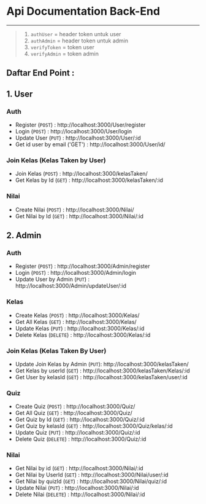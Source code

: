 # Api Documentation Back-End
---
> 1. `authUser` = header token untuk user
> 2. `authAdmin` = header token untuk admin
> 3. `verifyToken` = token user
> 4. `verifyAdmin` = token admin

## Daftar End Point :
## 1. User
### Auth
- Register (`POST`) : http://localhost:3000/User/register
- Login  (`POST`)   : http://localhost:3000/User/login
- Update User (`PUT`)    : http://localhost:3000/User/:id
- Get id user by email ('GET') : http://localhost:3000/User/id/

### Join Kelas (Kelas Taken by User)
- Join Kelas (`POST`) : http://localhost:3000/kelasTaken/
- Get Kelas by Id (`GET`) : http://localhost:3000/kelasTaken/:id

### Nilai
- Create Nilai (`POST`) : http://localhost:3000/Nilai/
- Get Nilai by Id (`GET`) : http://localhost:3000/Nilai/:id

## 2. Admin

### Auth
- Register (`POST`) :  http://localhost:3000/Admin/register
- Login (`POST`) : http://localhost:3000/Admin/login
- Update User by Admin (`PUT`) : http://localhost:3000/Admin/updateUser/:id

### Kelas
- Create Kelas (`POST`) : http://localhost:3000/Kelas/
- Get All Kelas (`GET`) : http://localhost:3000/Kelas/
- Update Kelas (`PUT`) : http://localhost:3000/Kelas/:id
- Delete Kelas (`DELETE`) : http://localhost:3000/Kelas/:id

### Join Kelas (Kelas Taken By User)
- Update Join Kelas by Admin (`PUT`): http://localhost:3000/kelasTaken/
- Get Kelas by userId (`GET`) : http://localhost:3000/kelasTaken/Kelas/:id
- Get User by kelasId (`GET`) : http://localhost:3000/kelasTaken/user/:id
### Quiz
- Create Quiz (`POST`) : http://localhost:3000/Quiz/
- Get All Quiz (`GET`) : http://localhost:3000/Quiz/
- Get Quiz by Id (`GET`) : http://localhost:3000/Quiz/:id  
- Get Quiz by kelasId (`GET`) : http://localhost:3000/Quiz/kelas/:id
- Update Quiz (`PUT`) : http://localhost:3000/Quiz/:id
- Delete Quiz (`DELETE`) : http://localhost:3000/Quiz/:id

### Nilai
- Get Nilai by id (`GET`) :  http://localhost:3000/Nilai/:id
- Get Nilai by UserId (`GET`) :  http://localhost:3000/Nilai/user/:id
- Get Nilai by quizId (`GET`) :  http://localhost:3000/Nilai/quiz/:id
- Update Nilai (`PUT`) : http://localhost:3000/Nilai/:id
- Delete Nilai (`DELETE`) : http://localhost:3000/Nilai/:id
